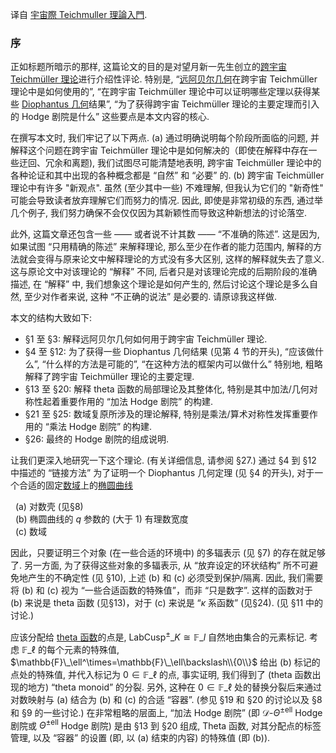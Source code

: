 
译自 [宇宙際 Teichmuller 理論入門](https://www.kurims.kyoto-u.ac.jp/~yuichiro/introduction_to_inter-universal_teichmuller_theory.pdf).

### 序

正如标题所暗示的那样, 这篇论文的目的是对望月新一先生创立的[跨宇宙 Teichmüller 理论](https://ncatlab.org/nlab/show/inter-universal+Teichm%C3%BCller+theory)进行介绍性评论. 特别是, “[远阿贝尔几何](https://ncatlab.org/nlab/show/anabelian+geometry)在跨宇宙 Teichmüller 理论中是如何使用的”, “在跨宇宙 Teichmüller 理论中可以证明哪些定理以获得某些 [Diophantus 几何](https://encyclopediaofmath.org/wiki/Diophantine_geometry)结果”, “为了获得跨宇宙 Teichmüller 理论的主要定理而引入的 Hodge 剧院是什么” 这些要点是本文内容的核心.

在撰写本文时, 我们牢记了以下两点. (a) 通过明确说明每个阶段所面临的问题, 并解释这个问题在跨宇宙 Teichmüller 理论中是如何解决的（即使在解释中存在一些迂回、冗余和离题), 我们试图尽可能清楚地表明, 跨宇宙 Teichmüller 理论中的各种论证和其中出现的各种概念都是 “自然” 和 “必要” 的. (b) 跨宇宙 Teichmüller 理论中有许多 "新观点". 虽然 (至少其中一些) 不难理解, 但我认为它们的 "新奇性" 可能会导致读者放弃理解它们而努力的情况. 因此, 即使是非常初级的东西, 通过举几个例子, 我们努力确保不会仅仅因为其新颖性而导致这种新想法的讨论落空. 

此外, 这篇文章还包含一些 —— 或者说不计其数 —— “不准确的陈述”.  这是因为, 如果试图 “只用精确的陈述” 来解释理论, 那么至少在作者的能力范围内, 解释的方法就会变得与原来论文中解释理论的方式没有多大区别, 这样的解释就失去了意义. 这与原论文中对该理论的 “解释” 不同, 后者只是对该理论完成的后期阶段的准确描述, 在 “解释” 中, 我们想象这个理论是如何产生的, 然后讨论这个理论是多么自然, 至少对作者来说, 这种 “不正确的说法” 是必要的. 请原谅我这样做.

本文的结构大致如下: 

- §1 至 §3: 解释远阿贝尔几何如何用于跨宇宙 Teichmüller 理论.
- §4 至 §12: 为了获得一些 Diophantus 几何结果 (见第 4 节的开头), “应该做什么”, “什么样的方法是可能的”, “在这种方法的框架内可以做什么” 特别地, 粗略解释了跨宇宙 Teichmüller 理论的主要定理.
- §13 至 §20: 解释 theta 函数的局部理论及其整体化, 特别是其中加法/几何对称性起着重要作用的 “加法 Hodge 剧院” 的构建.  
- §21 至 §25: 数域复原所涉及的理论解释, 特别是乘法/算术对称性发挥重要作用的 “乘法 Hodge 剧院” 的构建.
- §26: 最终的 Hodge 剧院的组成说明.

让我们更深入地研究一下这个理论. (有关详细信息, 请参阅 §27.) 通过 §4 到 §12 中描述的 “链接方法” 为了证明一个 Diophantus 几何定理 (见 §4 的开头), 对于一个合适的固定[数域](https://ncatlab.org/nlab/show/number+field)上的[椭圆曲线](https://ncatlab.org/nlab/show/elliptic+curve)

&nbsp;&nbsp;(a) 对数壳 (见§8) <br>
&nbsp;&nbsp;(b) 椭圆曲线的 $q$ 参数的 (大于 1) 有理数宽度 <br>
&nbsp;&nbsp;(c) 数域

因此，只要证明三个对象 (在一些合适的环境中) 的多辐表示 (见 §7) 的存在就足够了. 另一方面, 为了获得这些对象的多辐表示, 从 “放弃设定的环状结构” 所不可避免地产生的不确定性 (见 §10), 上述 (b) 和 (c) 必须受到保护/隔离. 因此, 我们需要将 (b) 和 (c) 视为 “一些合适函数的特殊值”，而非 “只是数字”. 这样的函数对于 (b) 来说是 theta 函数 (见§13)，对于 (c) 来说是 “<b></b>$\kappa$ 系函数” (见§24). (见 §11 中的讨论.)

应该分配给 [theta 函数](https://ncatlab.org/nlab/show/theta+function)的点是, $\text{LabCusp}^\pm\_K\cong\mathbb{F}\_l$ 自然地由集合的元素标记. 考虑 $\mathbb{F}\_\ell$ 的每个元素的特殊值, $\mathbb{F}\_\ell^\times=\mathbb{F}\_\ell\backslash\\{0\\}$ 给出 (b) 标记的点处的特殊值, 并代入标记为 $0\in\mathbb{F}\_\ell$ 的点, 事实证明, 我们得到了 (theta 函数出现的地方) “theta monoid” 的分裂. 另外, 这种在 $0\in\mathbb{F}\_\ell$ 处的替换分裂后来通过对数映射与 (a) 结合为 (b) 和 (c) 的合适 “容器”. (参见 §19 和 §20 的讨论以及 §8 和 §9 的一些讨论.) 在非常粗略的层面上, “加法 Hodge 剧院” (即 $\mathcal{D}\text{-}\Theta^{\pm\text{ell}}$ Hodge 剧院或 $\Theta^{\pm\text{ell}}$ Hodge 剧院) 是由 §13 到 §20 组成, Theta 函数, 对其分配点的标签管理, 以及 “容器” 的设置 (即, 以 (a) 结束的内容) 的特殊值 (即 (b)).




